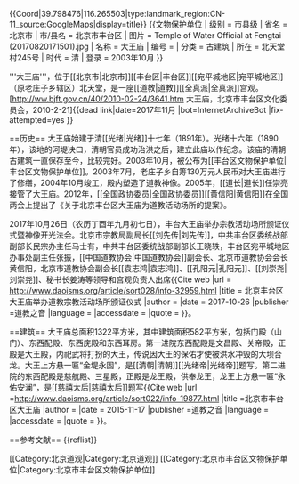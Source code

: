 {{Coord|39.798476|116.265503|type:landmark_region:CN-11_source:GoogleMaps|display=title}}
{{文物保护单位
| 级别 = 市县级
| 省名 = 北京市
| 市/县名 = 北京市丰台区
| 图片 = Temple of Water Official at Fengtai (20170820171501).jpg
| 名称 = 大王庙
| 编号 = 
| 分类 = 古建筑
| 所在 = 北天堂村245号
| 时代 = 清
| 登录 = 2003年10月
}}

'''大王庙'''，位于[[北京市|北京市]][[丰台区|丰台区]][[宛平城地区|宛平城地区]]（原老庄子乡辖区）北天堂，是一座[[道教|道教]][[全真派|全真派]]宫观。<ref name=ftw>[http://ww.bjft.gov.cn/40/2010-02-24/3641.htm 大王庙，北京市丰台区文化委员会，2010-2-21]{{dead link|date=2017年11月 |bot=InternetArchiveBot |fix-attempted=yes }}</ref>

==历史==
大王庙始建于清[[光绪|光绪]]十七年（1891年）。光绪十六年（1890年），该地的河堤决口，清朝官员成功治洪之后，建立此庙以作纪念。该庙的清朝古建筑一直保存至今，比较完好。2003年10月，被公布为[[丰台区文物保护单位|丰台区文物保护单位]]。2003年7月，老庄子乡自筹130万元人民币对大王庙进行了修缮，2004年10月竣工，殿内塑造了道教神像。2005年，[[道长|道长]]任崇亮接管了大王庙。2012年，[[全国政协委员|全国政协委员]][[黄信阳|黄信阳]]在全国两会上提出了《关于北京丰台区大王庙为道教活动场所的提案》<ref name=ftw/>。

2017年10月26日（农历丁酉年九月初七日），丰台大王庙举办宗教活动场所颁证仪式暨神像开光法会。北京市宗教局副局长[[刘先传|刘先传]]，中共丰台区委统战部副部长民宗办主任马士有，中共丰台区委统战部副部长王晓轶，丰台区宛平城地区办事处副主任张振，[[中国道教协会|中国道教协会]]副会长、北京市道教协会会长黄信阳，北京市道教协会副会长[[袁志鸿|袁志鸿]]、[[孔阳元|孔阳元]]、[[刘崇尧|刘崇尧]]、秘书长姜涛等领导和宫观负责人出席<ref>{{Cite web |url = http://www.daoisms.org/article/sort028/info-32959.html |title = 北京丰台区大王庙举办道教宗教活动场所颁证仪式 |author =  |date = 2017-10-26  |publisher =道教之音  |language =  |accessdate =  |quote =  }}</ref>。

==建筑==
大王庙总面积1322平方米，其中建筑面积582平方米，包括门殿（山门）、东西配殿、东西庑殿和东西耳房。第一进院东西配殿是文昌殿、关帝殿，正殿是大王殿，内祀武将打扮的大王，传说因大王的保佑才使被洪水冲毁的大坝合龙。大王上方悬一匾“金堤永固”，是[[清朝|清朝]][[光绪帝|光绪帝]]题写。第二进院的东西配殿是慈航殿、三星殿，正殿是龙王殿，供奉龙王，龙王上方悬一匾“永佑安澜”，是[[慈禧太后|慈禧太后]]题写<ref>{{Cite web |url =http://www.daoisms.org/article/sort022/info-19877.html  |title =北京市丰台区大王庙  |author =  |date = 2015-11-17 |publisher =道教之音 |language =  |accessdate =  |quote =  }}</ref>。

==参考文献==
{{reflist}}

[[Category:北京道观|Category:北京道观]]
[[Category:北京市丰台区文物保护单位|Category:北京市丰台区文物保护单位]]